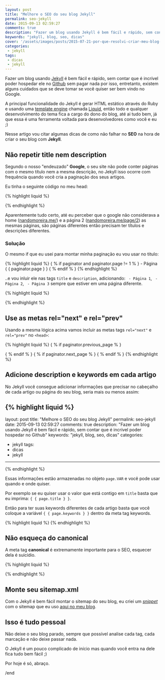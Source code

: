```yaml
---
layout: post
title: "Melhore o SEO do seu blog Jekyll"
permalink: seo-jekyll
date: 2015-09-13 02:59:27
comments: true
description: "Fazer um blog usando Jekyll é bem fácil e rápido, sem contar que é incrível poder hospedar no Github"
keywords: "jekyll, blog, seo, dicas"
cover: '/assets/images/posts/2015-07-21-por-que-resolvi-criar-meu-blog-com-o-jekyll.jpg'
categories:
 - jekyll
tags:
 - dicas
 - jekyll
---
```


Fazer um blog usando [Jekyll](http://jekyllrb.com/) é bem fácil e rápido, sem contar que é incrível poder hospedar ele no [Github](http://github.com/nandomoreirame/nandomoreirame.github.io) sem pagar nada por isso, entretanto, existem alguns cuidados que se deve tomar se você quiser ser bem vindo no Google.

A principal funcionalidade do Jekyll é gerar HTML estático através do Ruby e usando uma [template engine](https://en.wikipedia.org/wiki/Comparison_of_web_template_engines) chamada [Liquid](https://github.com/Shopify/liquid/wiki), então todo e qualquer desenvolvimento do tema fica a cargo do dono do blog, até ai tudo bem, já que essa é uma ferramenta voltada para desenvolvedores como você e eu ;)

Nesse artigo vou citar algumas dicas de como não falhar no **SEO** na hora de criar o seu blog com **Jekyll**.

## Não repetir title nem description

Segundo o nosso "endeuzado" **Google**, o seu site não pode conter páginas com o mesmo título nem a mesma descrição, no Jekyll isso ocorre com frequência quando você cria a paginação dos seus artigos.

Eu tinha o seguinte código no meu head:

{% highlight liquid %}
<title>
  { % if page.title == "Home" % }
    { { site.name } } &bull; { { site.description } }
  { % else % }
    { { page.title } } &bull; { { site.name } }
  { % endif % }
</title>
{% endhighlight %}

Aparentemente tudo certo, até eu perceber que o google não considerava a home ([nandomoreira.me/](http://nandomoreira.me/)) e a página 2 ([nandomoreira.me/page/2](http://nandomoreira.me/page/2)) as mesmas páginas, são páginas diferentes então precisam ter títulos e descrições diferentes.

### Solução

O mesmo if que eu usei para montar minha paginação eu vou usar no titulo:

{% highlight liquid %}
{ % if paginator and paginator.page != 1 % } - Página { { paginator.page } } { % endif % }
{% endhighlight %}

..e vou inluir ele nas tags `title` e `description`, adicionando: ` - Página 1`, ` - Página 2`, ` - Página 3` sempre que estiver em uma página diferente.

{% highlight liquid %}
<title>
  { % if page.title == "Home" % }
    { { site.name } } &bull; { { site.description } }
    { % if paginator and paginator.page != 1 % } - Página { { paginator.page } } { % endif % }
  { % else % }
    { { page.title } } &bull; { { site.name } }
  { % endif % }
</title>

<meta name="description" content="{ % if page.description % }{ { page.description | strip_html | strip_newlines | truncate: 160 } }{ % else % }{ { site.meta_description } }{ % endif % }{ %if paginator and paginator.page != 1 % } - Página { { paginator.page } }{ % endif % }">
{% endhighlight %}

## Use as metas rel="next" e rel="prev"

Usando a mesma lógica acima vamos incluir as metas tags `rel="next"` e `rel="prev"` no `<head>`:

{% highlight liquid %}
{ % if paginator.previous_page % }
  <link rel="prev" href="{ { paginator.previous_page_path | prepend: site.baseurl | prepend: site.url } }">
{ % endif % }
{ % if paginator.next_page % }
  <link rel="next" href="{ { paginator.next_page_path | prepend: site.baseurl | prepend: site.url } }">
{ % endif % }
{% endhighlight %}

## Adicione description e keywords em cada artigo

No Jekyll você consegue adicionar informações que precisar no cabeçalho de cada artigo ou página do seu blog, seria mais ou menos assim:

{% highlight liquid %}
---
layout: post
title: "Melhore o SEO do seu blog Jekyll"
permalink: seo-jekyll
date: 2015-09-13 02:59:27
comments: true
description: "Fazer um blog usando Jekyll é bem fácil e rápido, sem contar que é incrível poder hospedar no Github"
keywords: "jekyll, blog, seo, dicas"
categories:
 - jekyll
tags:
 - dicas
 - jekyll
---
{% endhighlight %}

Essas informações estão armazenadas no objeto `page.VAR` e você pode usar quando e onde quiser.

Por exemplo se eu quiser usar o valor que está contigo em `title` basta que eu imprima: `{ { page.title } }`.

Então para ter suas keywords diferentes de cada artigo basta que você coloque a variável `{ { page.keywords } }` dentro da meta tag keywords.

{% highlight liquid %}
<meta name="keywords" content="{ % if page.keywords % }{ { page.keywords } }{ % else % }{ { site.meta_keywords } }{ % endif % }">
{% endhighlight %}

## Não esqueça do canonical

A meta tag **canonical** é extremamente importante para o SEO, esquecer dela é suicídio.

{% highlight liquid %}
<link rel="canonical" href="{ { page.url | replace:'index.html','' | prepend: site.baseurl | prepend: site.url } }">
{% endhighlight %}

## Monte seu sitemap.xml

Com o Jekyll é bem fácil montar o sitemap do seu blog, eu criei um *[snippet](https://gist.github.com/nandomoreirame/448f4f98af7d26cf0c8c)* com o sitemap que eu uso [aqui no meu blog](/sitemap.xml).

## Isso é tudo pessoal

Não deixe o seu blog parado, sempre que possível analise cada tag, cada marcação e não deixe passar nada.

O Jekyll é um pouco complicado de início mas quando você entra na dele fica tudo bem fácil ;)

Por hoje é só, abraço.

/end
